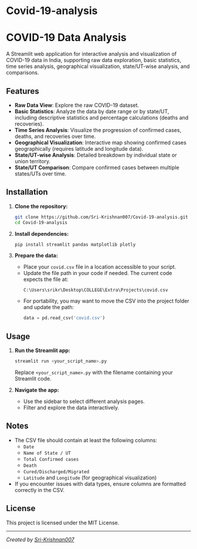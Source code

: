 # Covid-19-analysis

# COVID-19 Data Analysis

A Streamlit web application for interactive analysis and visualization of COVID-19 data in India, supporting raw data exploration, basic statistics, time series analysis, geographical visualization, state/UT-wise analysis, and comparisons.

## Features

- **Raw Data View**: Explore the raw COVID-19 dataset.
- **Basic Statistics**: Analyze the data by date range or by state/UT, including descriptive statistics and percentage calculations (deaths and recoveries).
- **Time Series Analysis**: Visualize the progression of confirmed cases, deaths, and recoveries over time.
- **Geographical Visualization**: Interactive map showing confirmed cases geographically (requires latitude and longitude data).
- **State/UT-wise Analysis**: Detailed breakdown by individual state or union territory.
- **State/UT Comparison**: Compare confirmed cases between multiple states/UTs over time.

## Installation

1. **Clone the repository:**
   ```bash
   git clone https://github.com/Sri-Krishnan007/Covid-19-analysis.git
   cd Covid-19-analysis
   ```

2. **Install dependencies:**
   ```bash
   pip install streamlit pandas matplotlib plotly
   ```

3. **Prepare the data:**
   - Place your `covid.csv` file in a location accessible to your script.
   - Update the file path in your code if needed. The current code expects the file at:
     ```
     C:\Users\srikr\Desktop\COLLEGE\Extra\Projects\covid.csv
     ```
   - For portability, you may want to move the CSV into the project folder and update the path:
     ```python
     data = pd.read_csv('covid.csv')
     ```

## Usage

1. **Run the Streamlit app:**
   ```bash
   streamlit run <your_script_name>.py
   ```
   Replace `<your_script_name>.py` with the filename containing your Streamlit code.

2. **Navigate the app:**
   - Use the sidebar to select different analysis pages.
   - Filter and explore the data interactively.

## Notes

- The CSV file should contain at least the following columns:
  - `Date`
  - `Name of State / UT`
  - `Total Confirmed cases`
  - `Death`
  - `Cured/Discharged/Migrated`
  - `Latitude` and `Longitude` (for geographical visualization)
- If you encounter issues with data types, ensure columns are formatted correctly in the CSV.


## License

This project is licensed under the MIT License.

---

*Created by [Sri-Krishnan007](https://github.com/Sri-Krishnan007)*
